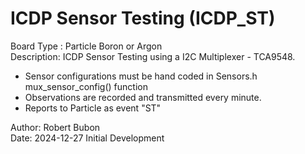 # ICDP Sensor Testing (ICDP_ST)

Board Type : Particle Boron or Argon<BR>
Description: ICDP Sensor Testing using a I2C Multiplexer - TCA9548.
- Sensor configurations must be hand coded in Sensors.h mux_sensor_config() function
- Observations are recorded and transmitted every minute.
- Reports to Particle as event "ST"

Author: Robert Bubon<BR>
Date:  2024-12-27 Initial Development
